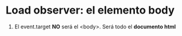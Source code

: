 # Load observer: el elemento body
1.  El event.target <b>NO</b> será el \<body\>. Será todo el <b>documento html</b>